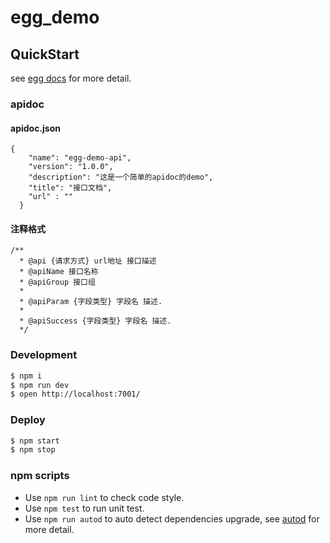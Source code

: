 # egg_demo



## QuickStart

<!-- add docs here for user -->

see [egg docs][egg] for more detail.

### apidoc

#### apidoc.json
```
{
    "name": "egg-demo-api", 
    "version": "1.0.0",
    "description": "这是一个简单的apidoc的demo",
    "title": "接口文档",
    "url" : ""
  }
```

#### 注释格式
```
/**
  * @api {请求方式} url地址 接口描述
  * @apiName 接口名称
  * @apiGroup 接口组
  *
  * @apiParam {字段类型} 字段名 描述.
  *
  * @apiSuccess {字段类型} 字段名 描述.
  */
```

### Development

```bash
$ npm i
$ npm run dev
$ open http://localhost:7001/
```

### Deploy

```bash
$ npm start
$ npm stop
```

### npm scripts

- Use `npm run lint` to check code style.
- Use `npm test` to run unit test.
- Use `npm run autod` to auto detect dependencies upgrade, see [autod](https://www.npmjs.com/package/autod) for more detail.


[egg]: https://eggjs.org